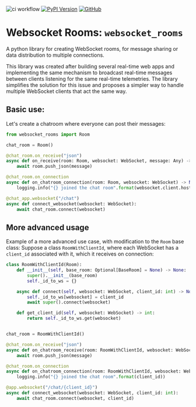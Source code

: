 ![ci workflow](https://github.com/yoelbassin/Websocket-Rooms/actions/workflows/ci.yml/badge.svg)
[![PyPI Version](https://img.shields.io/pypi/v/websocket-rooms?label=pypi%20package)](https://pypi.python.org/pypi/git-repo)
[![GitHub](https://img.shields.io/github/license/yoelbassin/Websocket-Rooms)](https://github.com/yoelbassin/Websocket-Rooms/blob/dev/LICENSE)
<!-- ![PyPI - Downloads](https://img.shields.io/pypi/dm/PACKAGE) -->
# Websocket Rooms: `websocket_rooms`

A python library for creating WebSocket rooms, for message sharing or data distribution to multiple connections.

This library was created after building several real-time web apps and implementing the same mechanism to broadcast real-time messages between clients listening for the same real-time telemetries.
The library simplifies the solution for this issue and proposes a simpler way to handle multiple WebSocket clients that act the same way.

## Basic use:
Let's create a chatroom where everyone can post their messages:
```python
from websocket_rooms import Room

chat_room = Room()

@chat_room.on_receive("json")
async def on_receive(room: Room, websocket: WebSocket, message: Any) -> None:
    await room.push_json(message)

@chat_room.on_connection
async def on_chatroom_connection(room: Room, websocket: WebSocket) -> None:
    logging.info("{} joined the chat room".format(websocket.client.host))

@chat_app.websocket("/chat")
async def connect_websocket(websocket: WebSocket):
    await chat_room.connect(websocket)
```
## More advanced usage

Example of a more advanced use case, with modification to the `Room` base class:
Suppose a class `RoomWithClientId`, where each WebSocket has a `client_id` associated with it, which it receives on connection:
```python
class RoomWithClientId(Room):
    def __init__(self, base_room: Optional[BaseRoom] = None) -> None:
        super().__init__(base_room)
        self._id_to_ws = {}

    async def connect(self, websocket: WebSocket, client_id: int) -> None:
        self._id_to_ws[websocket] = client_id
        await super().connect(websocket)

    def get_client_id(self, websocket: WebSocket) -> int:
        return self._id_to_ws.get(websocket)


chat_room = RoomWithClientId()

@chat_room.on_receive("json")
async def on_chatroom_receive(room: RoomWithClientId, websocket: WebSocket, message: Any) -> None:
    await room.push_json(message)

@chat_room.on_connection
async def on_chatroom_connection(room: RoomWithClientId, websocket: WebSocket, client_id: int) -> None:
    logging.info("{} joined the chat room".format(client_id))

@app.websocket("/chat/{client_id}")
async def connect_websocket(websocket: WebSocket, client_id: int):
    await chat_room.connect(websocket, client_id)
```
